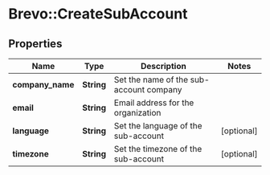 # Brevo::CreateSubAccount

## Properties
Name | Type | Description | Notes
------------ | ------------- | ------------- | -------------
**company_name** | **String** | Set the name of the sub-account company | 
**email** | **String** | Email address for the organization | 
**language** | **String** | Set the language of the sub-account | [optional] 
**timezone** | **String** | Set the timezone of the sub-account | [optional] 


